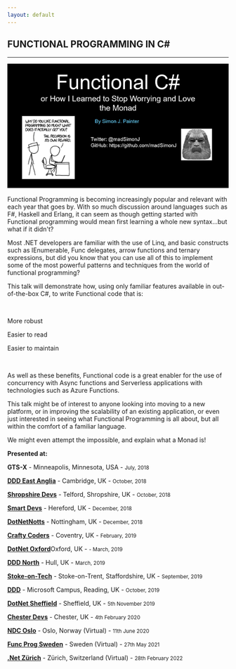```yaml
---
layout: default
---
```


<div class="pagepanel down_arrow white">
  <div class="center">
    <h2>FUNCTIONAL PROGRAMMING IN C#</h2>
    <hr/>
		<img src="/Content/img/functional-csharp-large.png">
    <p>Functional Programming is becoming increasingly popular and relevant with each year that goes by. With so much discussion around languages such as F#, Haskell and Erlang, it can seem as though getting started with Functional programming would mean first learning a whole new syntax...but what if it didn't?</P>

<p>Most .NET developers are familiar with the use of Linq, and basic constructs such as IEnumerable, Func delegates, arrow functions and ternary expressions, but did you know that you can use all of this to implement some of the most powerful patterns and techniques from the world of functional programming?</P>

<p>This talk will demonstrate how, using only familiar features available in out-of-the-box C#, to write Functional code that is:</p>

<br/>

<p>More robust</p>
<p>Easier to read</p>
<p>Easier to maintain</p>

<br/>

<p>As well as these benefits, Functional code is a great enabler for the use of concurrency with Async functions and Serverless applications with technologies such as Azure Functions.</p>

<p>This talk might be of interest to anyone looking into moving to a new platform, or in improving the scalability of an existing application, or even just interested in seeing what Functional Programming is all about, but all within the comfort of a familiar language.</p>

<p>We might even attempt the impossible, and explain what a Monad is!</p>

<p>
	<strong>Presented at:</strong>
</p>


<p><strong>GTS-X</strong> - Minneapolis, Minnesota, USA - <small>July, 2018</small></p>
<p><strong><a href="https://www.dddeastanglia.com/">DDD East Anglia</a></strong> - Cambridge, UK - <small>October, 2018</small></p>
<p><strong><a href="https://shropshiredevs.co.uk/">Shropshire Devs</a></strong> - Telford, Shropshire, UK - <small>October, 2018</small></p>
<p><strong><a href="https://www.meetup.com/Smart-Devs-User-Group/events/255292560/">Smart Devs</a></strong> - Hereford, UK - <small>December, 2018</small></p>
<p><strong><a href="https://www.meetup.com/dotnetnotts/events/255664276/">DotNetNotts</a></strong> - Nottingham, UK - <small>December, 2018</small></p>
<p><strong><a href="https://www.meetup.com/Crafty-Coders/events/256566772/">Crafty Coders</a></strong> - Coventry, UK - <small>February, 2019</small></p>
<p><strong><a href="https://www.dotnetoxford.com/posts/2019-03-functional-programming-in-csharp">DotNet Oxford</a></strong>Oxford, UK - <small> - March, 2019</small></p>
<p><strong><a href="https://www.dddnorth.co.uk/Home">DDD North</a></strong> - Hull, UK - <small>March, 2019</small></p>
<p><strong><a href="https://www.meetup.com/Stoke-On-Tech/events/264395386/">Stoke-on-Tech</a></strong> - Stoke-on-Trent, Staffordshire, UK - <small>September, 2019</small></p>
<p><strong><a href="https://www.developerdeveloperdeveloper.com/">DDD</a></strong> - Microsoft Campus, Reading, UK - <small>October, 2019</small></p>
<p><strong><a href="https://www.meetup.com/dotnetsheff/events/259322674/">DotNet Sheffield</a></strong> - Sheffield, UK - <small>5th November 2019</small></p>
<p><strong><a href="https://www.meetup.com/Chester-Devs/events/267928336/">Chester Devs</a></strong> - Chester, UK - <small>4th February 2020</small></p>
<p><strong><a href="https://ndcoslo.com/talk/functional-programming-with-c/">NDC Oslo</a></strong> - Oslo, Norway (Virtual) - <small>11th June 2020</small></p>
<p><strong><a href="https://www.youtube.com/watch?v=k02Ft5FSl-I">Func Prog Sweden</a></strong> - Sweden (Virtual) - <small>27th May 2021</small></p>
<p><strong><a href="https://www.youtube.com/watch?v=Ny_-p-tEmu0">.Net Zürich</a></strong> - Zürich, Switzerland (Virtual) - <small>28th February 2022</small></p>
